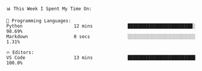 <!--START_SECTION:waka-->
```text
📊 This Week I Spent My Time On: 

💬 Programming Languages: 
Python                   12 mins             ████████████████████████░   98.69% 
Markdown                 0 secs              ░░░░░░░░░░░░░░░░░░░░░░░░░   1.31%

🔥 Editors: 
VS Code                  13 mins             █████████████████████████   100.0%
```


<!--END_SECTION:waka-->
